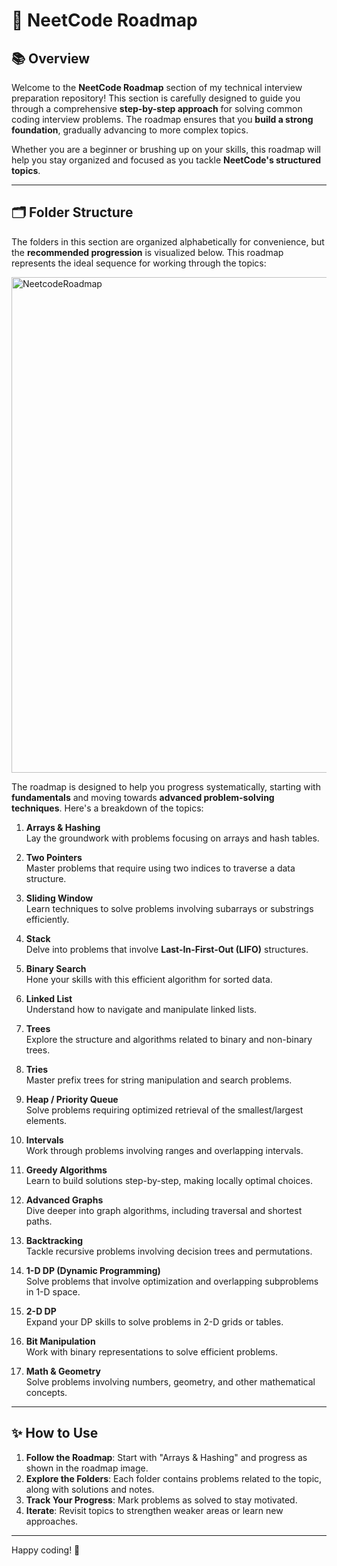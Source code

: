 # 🚀 NeetCode Roadmap

## 📚 Overview

Welcome to the **NeetCode Roadmap** section of my technical interview preparation repository! This section is carefully designed to guide you through a comprehensive **step-by-step approach** for solving common coding interview problems. The roadmap ensures that you **build a strong foundation**, gradually advancing to more complex topics.

Whether you are a beginner or brushing up on your skills, this roadmap will help you stay organized and focused as you tackle **NeetCode's structured topics**.

---

## 🗂️ Folder Structure

The folders in this section are organized alphabetically for convenience, but the **recommended progression** is visualized below. This roadmap represents the ideal sequence for working through the topics:

<img width="793" alt="NeetcodeRoadmap" src="https://github.com/user-attachments/assets/97ef9cb9-5188-4a52-a88b-391e563c2e9b" />

The roadmap is designed to help you progress systematically, starting with **fundamentals** and moving towards **advanced problem-solving techniques**. Here's a breakdown of the topics:

1. **Arrays & Hashing**  
   Lay the groundwork with problems focusing on arrays and hash tables.
   
2. **Two Pointers**  
   Master problems that require using two indices to traverse a data structure.
   
3. **Sliding Window**  
   Learn techniques to solve problems involving subarrays or substrings efficiently.

4. **Stack**  
   Delve into problems that involve **Last-In-First-Out (LIFO)** structures.

5. **Binary Search**  
   Hone your skills with this efficient algorithm for sorted data.

6. **Linked List**  
   Understand how to navigate and manipulate linked lists.

7. **Trees**  
   Explore the structure and algorithms related to binary and non-binary trees.

8. **Tries**  
   Master prefix trees for string manipulation and search problems.

9. **Heap / Priority Queue**  
   Solve problems requiring optimized retrieval of the smallest/largest elements.

10. **Intervals**  
    Work through problems involving ranges and overlapping intervals.

11. **Greedy Algorithms**  
    Learn to build solutions step-by-step, making locally optimal choices.

12. **Advanced Graphs**  
    Dive deeper into graph algorithms, including traversal and shortest paths.

13. **Backtracking**  
    Tackle recursive problems involving decision trees and permutations.

14. **1-D DP (Dynamic Programming)**  
    Solve problems that involve optimization and overlapping subproblems in 1-D space.

15. **2-D DP**  
    Expand your DP skills to solve problems in 2-D grids or tables.

16. **Bit Manipulation**  
    Work with binary representations to solve efficient problems.

17. **Math & Geometry**  
    Solve problems involving numbers, geometry, and other mathematical concepts.

---

## ✨ How to Use

1. **Follow the Roadmap**: Start with "Arrays & Hashing" and progress as shown in the roadmap image.  
2. **Explore the Folders**: Each folder contains problems related to the topic, along with solutions and notes.  
3. **Track Your Progress**: Mark problems as solved to stay motivated.  
4. **Iterate**: Revisit topics to strengthen weaker areas or learn new approaches.

---

Happy coding! 🚀
